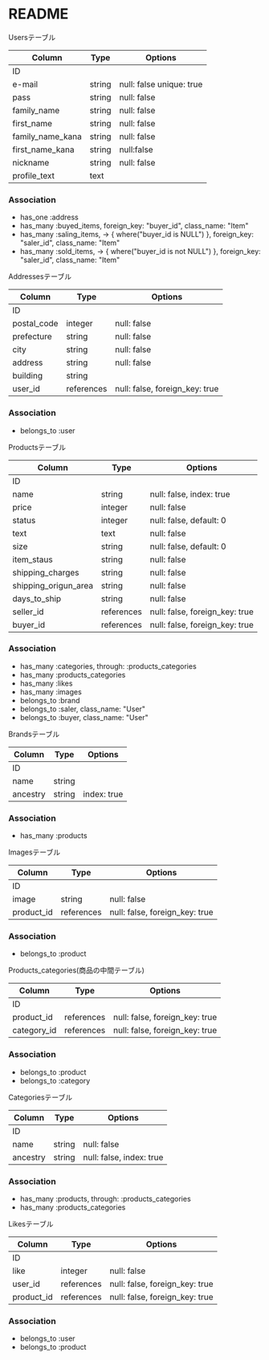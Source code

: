 # README

Usersテーブル

|Column|Type|Options|
|------|----|-------|
|ID|||
|e-mail|string|null: false unique: true|
|pass|string|null: false|
|family_name|string|null: false|
|first_name|string|null: false
|family_name_kana|string|null: false|
|first_name_kana|string|null:false|
|nickname|string|null: false|
|profile_text|text||

### Association
- has_one :address
- has_many :buyed_items, foreign_key: "buyer_id", class_name: "Item"
- has_many :saling_items, -> { where("buyer_id is NULL") }, foreign_key: "saler_id", class_name: "Item"
- has_many :sold_items, -> { where("buyer_id is not NULL") }, foreign_key: "saler_id", class_name: "Item"



Addressesテーブル

|Column|Type|Options|
|------|----|-------|
|ID|||
|postal_code|integer|null: false|
|prefecture|string|null: false|
|city|string|null: false|
|address|string|null: false|
|building|string||
|user_id|references|null: false, foreign_key: true|

### Association
- belongs_to :user



Productsテーブル

|Column|Type|Options|
|------|----|-------|
|ID|||
|name|string|null: false, index: true|
|price|integer|null: false|
|status|integer|null: false, default: 0|
|text|text|null: false|
|size|string|null: false, default: 0|
|item_staus|string|null: false|
|shipping_charges|string|null: false|
|shipping_origun_area|string|null: false|
|days_to_ship|string|null: false|
|seller_id|references|null: false, foreign_key: true|
|buyer_id|references|null: false, foreign_key: true|

### Association
- has_many :categories,  through: :products_categories
- has_many :products_categories
- has_many :likes
- has_many :images
- belongs_to :brand
- belongs_to :saler, class_name: "User"
- belongs_to :buyer, class_name: "User"


Brandsテーブル

|Column|Type|Options|
|------|----|-------|
|​ID|||
|name|string||
|ancestry|string|index: true|

### Association
- has_many :products



Imagesテーブル

|Column|Type|Options|
|------|----|-------|
|ID|||
|image|string|null: false|
|product_id|references|null: false, foreign_key: true|

### Association
- belongs_to :product



Products_categories(商品の中間テーブル)

|Column|Type|Options|
|------|----|-------|
|ID|||
|product_id|references|null: false, foreign_key: true|
|category_id|references|null: false, foreign_key: true|

### Association
- belongs_to :product
- belongs_to :category



Categoriesテーブル

|Column|Type|Options|
|------|----|-------|
|ID|||
|name|string|null: false|
|ancestry|string|null: false, index: true|

### Association
- has_many :products,  through: :products_categories
- has_many :products_categories



Likesテーブル

|Column|Type|Options|
|------|----|-------|
|ID|||
|like|integer|null: false|
|user_id|references|null: false, foreign_key: true|
|product_id|references|null: false, foreign_key: true|

### Association
- belongs_to :user
- belongs_to :product